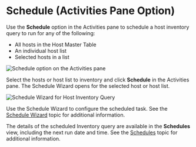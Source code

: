 # Schedule (Activities Pane Option)

Use the **Schedule** option in the Activities pane to schedule a host inventory query to run for any
of the following:

- All hosts in the Host Master Table
- An individual host list
- Selected hosts in a list

![Schedule option on the Activities pane](/img/versioned_docs/accessanalyzer_11.6/accessanalyzer/admin/settings/schedule.webp)

Select the hosts or host list to inventory and click **Schedule** in the Activities pane. The
Schedule Wizard opens for the selected host or host list.

![Schedule Wizard for Host Inventory Query](/img/versioned_docs/accessanalyzer_11.6/accessanalyzer/admin/hostmanagement/actions/schedulewizardhostmanagement.webp)

Use the Schedule Wizard to configure the scheduled task. See the
[Schedule Wizard](/docs/accessanalyzer/11.6/accessanalyzer/admin/schedule/wizard.md)
topic for additional information.

The details of the scheduled Inventory query are available in the **Schedules** view, including the
next run date and time. See the
[Schedules](/docs/accessanalyzer/11.6/accessanalyzer/admin/schedule/overview.md)
topic for additional information.
